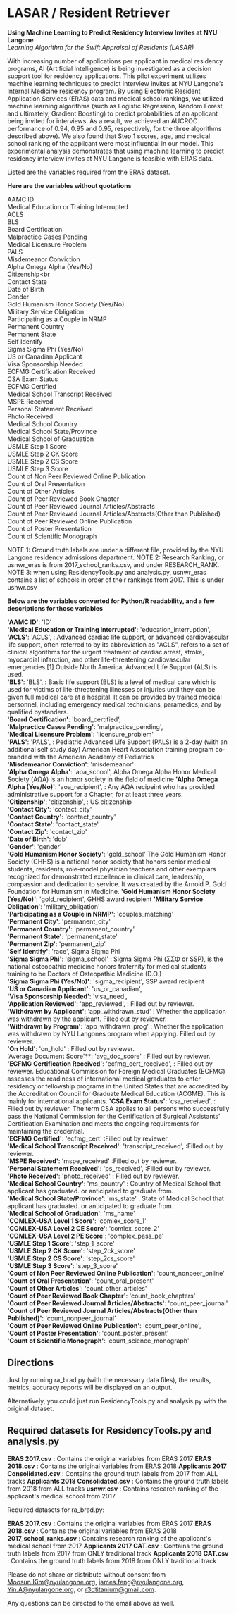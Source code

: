 # LASAR / Resident Retriever
**Using Machine Learning to Predict Residency Interview Invites at NYU Langone** <br>
*Learning Algorithm for the Swift Appraisal of Residents (LASAR)*

With increasing number of applications per applicant in medical residency programs, AI (Artificial Intelligence) is being investigated as a decision support tool for residency applications. This pilot experiment utilizes machine learning techniques to predict interview invites at NYU Langone’s Internal Medicine residency program. By using Electronic Resident Application Services (ERAS) data and medical school rankings, we utilized machine learning algorithms (such as Logistic Regression, Random Forest, and ultimately, Gradient Boosting) to predict probabilities of an applicant being invited for interviews. As a result, we achieved an AUCROC performance of 0.94, 0.95 and 0.95, respectively, for the three algorithms described above). We also found that Step 1 scores, age, and medical school ranking of the applicant were most influential in our model. This experimental analysis demonstrates that using machine learning to predict residency interview invites at NYU Langone is feasible with ERAS data. 

Listed are the variables required from the ERAS dataset.

**Here are the variables without quotations**

AAMC ID<br>
Medical Education or Training Interrupted<br>
ACLS<br>
BLS<br>
Board Certification<br>
Malpractice Cases Pending<br>
Medical Licensure Problem<br>
PALS<br>
Misdemeanor Conviction<br>
Alpha Omega Alpha (Yes/No)<br>
Citizenship<br<br>
Contact State<br>
Date of Birth<br>
Gender<br>
Gold Humanism Honor Society (Yes/No)<br>
Military Service Obligation<br>
Participating as a Couple in NRMP<br>
Permanent Country<br>
Permanent State<br>
Self Identify<br>
Sigma Sigma Phi (Yes/No)<br>
US or Canadian Applicant<br>
Visa Sponsorship Needed<br>
ECFMG Certification Received<br>
CSA Exam Status<br>
ECFMG Certified<br>
Medical School Transcript Received<br>
MSPE Received<br>
Personal Statement Received<br>
Photo Received<br>
Medical School Country<br>
Medical School State/Province<br>
Medical School of Graduation<br>
USMLE Step 1 Score<br>
USMLE Step 2 CK Score<br>
USMLE Step 2 CS Score<br>
USMLE Step 3 Score<br>
Count of Non Peer Reviewed Online Publication<br>
Count of Oral Presentation<br>
Count of Other Articles<br>
Count of Peer Reviewed Book Chapter<br>
Count of Peer Reviewed Journal Articles/Abstracts<br>
Count of Peer Reviewed Journal Articles/Abstracts(Other than Published)<br>
Count of Peer Reviewed Online Publication<br>
Count of Poster Presentation<br>
Count of Scientific Monograph

NOTE 1: Ground truth labels are under a different file, provided by the NYU Langone residency admissions department.
NOTE 2: Research Ranking, or usnwr_eras is from 2017_school_ranks.csv, and under RESEARCH_RANK. 
NOTE 3: when using ResidencyTools.py and analysis.py, usnwr_eras contains a list of schools in order of their rankings from 2017. This is under usnwr.csv


**Below are the variables converted for Python/R readability, and a few descriptions for those variables**

**'AAMC ID'**: 'ID'<br>
**'Medical Education or Training Interrupted'**: 'education_interruption',<br>
**'ACLS'**: 'ACLS', : Advanced cardiac life support, or advanced cardiovascular life support, often referred to by its abbreviation as "ACLS", refers to a set of clinical algorithms for the urgent treatment of cardiac arrest, stroke, myocardial infarction, and other life-threatening cardiovascular emergencies.[1] Outside North America, Advanced Life Support (ALS) is used.<br>
**'BLS'**: 'BLS', : Basic life support (BLS) is a level of medical care which is used for victims of life-threatening illnesses or injuries until they can be given full medical care at a hospital. It can be provided by trained medical personnel, including emergency medical technicians, paramedics, and by qualified bystanders.<br>
**'Board Certification'**: 'board_certified',<br>
**'Malpractice Cases Pending'**: 'malpractice_pending',<br>
**'Medical Licensure Problem'**: 'licensure_problem'<br>
**'PALS'**: 'PALS', : Pediatric Advanced Life Support (PALS) is a 2-day (with an additional self study day) American Heart Association training program co-branded with the American Academy of Pediatrics<br>
**'Misdemeanor Conviction'**: 'misdemeanor'<br>
**'Alpha Omega Alpha'**: 'aoa_school', Alpha Omega Alpha Honor Medical Society (ΑΩΑ) is an honor society in the field of medicine
**'Alpha Omega Alpha (Yes/No)'**: 'aoa_recipient', : Any ΑΩΑ recipeint who has provided administrative support for a Chapter, for at least three years.<br>
**'Citizenship'**: 'citizenship', : US citizenship<br>
**'Contact City'**: 'contact_city'<br>
**'Contact Country'**: 'contact_country'<br>
**'Contact State'**: 'contact_state'<br>
**'Contact Zip'**: 'contact_zip'<br>
**'Date of Birth'**: 'dob'<br>
**'Gender'**: 'gender'<br>
**'Gold Humanism Honor Society'**: 'gold_school' The Gold Humanism Honor Society (GHHS) is a national honor society that honors senior medical students, residents, role-model physician teachers and other exemplars recognized for demonstrated excellence in clinical care, leadership, compassion and dedication to service. It was created by the Arnold P. Gold Foundation for Humanism in Medicine.
**'Gold Humanism Honor Society (Yes/No)'**: 'gold_recipient', GHHS award recipient
**'Military Service Obligation'**: 'military_obligation'<br>
**'Participating as a Couple in NRMP'**: 'couples_matching'<br>
**'Permanent City'**: 'permanent_city'<br>
**'Permanent Country'**: 'permanent_country'<br>
**'Permanent State'**: 'permanent_state'<br>
**'Permanent Zip'**: 'permanent_zip'<br>
**'Self Identify'**: 'race', Sigma Sigma Phi<br>
**'Sigma Sigma Phi'**: 'sigma_school' : Sigma Sigma Phi (ΣΣΦ or SSP), is the national osteopathic medicine honors fraternity for medical students training to be Doctors of Osteopathic Medicine (D.O.)<br>
**'Sigma Sigma Phi (Yes/No)'**: 'sigma_recipient', SSP award recipient<br>
**'US or Canadian Applicant'**: 'us_or_canadian',<br>
**'Visa Sponsorship Needed'**: 'visa_need',<br>
**'Application Reviewed'**: 'app_reviewed', : Filled out by reviewer.<br>
**'Withdrawn by Applicant'**: 'app_withdrawn_stud' : Whether the application was withdrawn by the applicant. Filled out by reviewer.<br>
**'Withdrawn by Program'**: 'app_withdrawn_prog' :  Whether the application was withdrawn by NYU Langones program when applying. Filled out by reviewer.<br>
**'On Hold'**: 'on_hold' : Filled out by reviewer.<br>
'Average Document Score'**: 'avg_doc_score' : Filled out by reviewer.<br>
**'ECFMG Certification Received'**: 'ecfmg_cert_received', : Filled out by reviewer. Educational Commission for Foreign Medical Graduates (ECFMG) assesses the readiness of international medical graduates to enter residency or fellowship programs in the United States that are accredited by the Accreditation Council for Graduate Medical Education (ACGME). This is mainly for international applicants.
**'CSA Exam Status'**: 'csa_received', : Filled out by reviewer. The term CSA applies to all persons who successfully pass the National Commission for the Certification of Surgical Assistants’ Certification Examination and meets the ongoing requirements for maintaining the credential.<br>
**'ECFMG Certified'**: 'ecfmg_cert' :Filled out by reviewer.<br>
**'Medical School Transcript Received'**: 'transcript_received', :Filled out by reviewer.<br>
**'MSPE Received'**: 'mspe_received' :Filled out by reviewer.<br>
**'Personal Statement Received'**: 'ps_received', :Filled out by reviewer.<br>
**'Photo Received'**: 'photo_received' : Filled out by reviewer.<br>
**'Medical School Country'**: 'ms_country' : Country of Medical School that applicant has graduated. or anticipated to graduate from.<br>
**'Medical School State/Province'**: 'ms_state' : State of Medical School that applicant has graduated. or anticipated to graduate from.<br>
**'Medical School of Graduation'**: 'ms_name'<br>
**'COMLEX-USA Level 1 Score'**: 'comlex_score_1'<br>
**'COMLEX-USA Level 2 CE Score'**: 'comlex_score_2'<br>
**'COMLEX-USA Level 2 PE Score**': 'complex_pass_pe'<br>
**'USMLE Step 1 Score**': 'step_1_score'<br>
**'USMLE Step 2 CK Score'**: 'step_2ck_score'<br>
**'USMLE Step 2 CS Score'**: 'step_2cs_score'<br>
**'USMLE Step 3 Score'**: 'step_3_score'<br>
**'Count of Non Peer Reviewed Online Publication'**: 'count_nonpeer_online'<br>
**'Count of Oral Presentation'**: 'count_oral_present'<br>
**'Count of Other Articles'**: 'count_other_articles'<br>
**'Count of Peer Reviewed Book Chapter'**: 'count_book_chapters'<br>
**'Count of Peer Reviewed Journal Articles/Abstracts'**: 'count_peer_journal'<br>
**'Count of Peer Reviewed Journal Articles/Abstracts(Other than Published)'**: 'count_nonpeer_journal'<br>
**'Count of Peer Reviewed Online Publication'**: 'count_peer_online',<br>
**'Count of Poster Presentation'**: 'count_poster_present'<br>
**'Count of Scientific Monograph'**: 'count_science_monograph'<br>



## Directions ##

Just by running ra_brad.py (with the necessary data files), the results, metrics,
accuracy reports will be displayed on an output. 

Alternatively, you could just run ResidencyTools.py and analysis.py 
with the original dataset. 

## Required datasets for ResidencyTools.py and analysis.py ##

**ERAS 2017.csv** : Contains the original variables from ERAS 2017
**ERAS 2018.csv** : Contains the original variables from ERAS 2018
**Applicants 2017 Consolidated.csv** : Contains the ground truth labels from 2017 from ALL tracks
**Applicants 2018 Consolidated.csv** : Contains the ground truth labels from 2018 from ALL tracks
**usnwr.csv** : Contains research ranking of the applicant's medical school from 2017

Required datasets for ra_brad.py:

**ERAS 2017.csv** : Contains the original variables from ERAS 2017
**ERAS 2018.csv** : Contains the original variables from ERAS 2018
**2017_school_ranks.csv** : Contains research ranking of the applicant's medical school from 2017
**Applicants 2017 CAT.csv** : Contains the ground truth labels from 2017 from ONLY traditional track
**Applicants 2018 CAT.csv** : Contains the ground truth labels from 2018 from ONLY traditional track

Please do not share or distribute without consent from 
Moosun.Kim@nyulangone.org, james.feng@nyulangone.org, Yin.A@nyulangone.org, or r3dtitanium@gmail.com.

Any questions can be directed to the email above as well.
